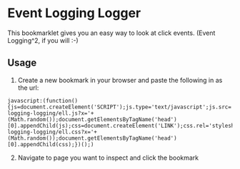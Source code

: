 Event Logging Logger
====================

This bookmarklet gives you an easy way to look at click events. (Event Logging^2, if you will :-)

Usage
-----
1. Create a new bookmark in your browser and paste the following in as the url:
```
javascript:(function(){js=document.createElement('SCRIPT');js.type='text/javascript';js.src='http://localhost/cruzers/event-logging-logging/ell.js?x='+(Math.random());document.getElementsByTagName('head')[0].appendChild(js);css=document.createElement('LINK');css.rel='stylesheet';css.type='text/css';css.href='http://localhost/cruzers/event-logging-logging/ell.css?x='+(Math.random());document.getElementsByTagName('head')[0].appendChild(css);})();)
```
2. Navigate to page you want to inspect and click the bookmark
